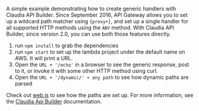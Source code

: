 A simple example demonstrating how to create generic handlers with Claudia API Builder. Since September 2016, API Gateway allows you to set up a wildcard path matcher using `{proxy+}`, and set up a single handler for all supported HTTP methods using the `ANY` method. With Claudia API Builder, since version 2.0, you can use both those features directly.

1. run `npm install` to grab the dependencies
2. run `npm start` to set up the lambda project under the default name on AWS. It will print a URL. 
3. Open the `URL + '/echo'` in a browser to see the generic response, post to it, or invoke it with some other HTTP method using curl.
4. Open the `URL + '/dynamic/' + any path` to see how dynamic paths are parsed

Check out [web.js](web.js) to see how the paths are set up. For more information, see the [Claudia Api Builder](https://github.com/claudiajs/claudia-api-builder) documentation.

